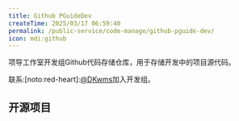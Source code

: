 ```yaml
---
title: Github PGuideDev
createTime: 2025/03/17 06:59:40
permalink: /public-service/code-manage/github-pguide-dev/
icon: mdi:github
---
```



<RepoCard repo="PGuideDev/.github"></RepoCard>
项导工作室开发组Github代码存储仓库，用于存储开发中的项目源代码。

联系:[noto:red-heart]:[@DKwms](/friends/persons/)加入开发组。

## 开源项目

<CardGrid>
<RepoCard repo="PGuideDev/k8s-mod-automq"></RepoCard>
<RepoCard repo="PGuideDev/when2eat"></RepoCard>
<RepoCard repo="PGuideDev/delete-repos-npmjs"></RepoCard>
<RepoCard repo="PGuideDev/all-in-hands"></RepoCard>
</CardGrid>